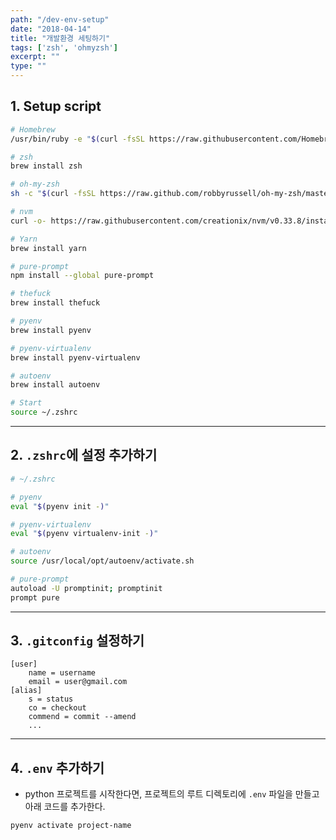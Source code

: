 ```yaml
---
path: "/dev-env-setup"
date: "2018-04-14"
title: "개발환경 세팅하기"
tags: ['zsh', 'ohmyzsh']
excerpt: ""
type: ""
---
```


## 1. Setup script

```bash
# Homebrew
/usr/bin/ruby -e "$(curl -fsSL https://raw.githubusercontent.com/Homebrew/install/master/install)"

# zsh
brew install zsh

# oh-my-zsh
sh -c "$(curl -fsSL https://raw.github.com/robbyrussell/oh-my-zsh/master/tools/install.sh)"

# nvm
curl -o- https://raw.githubusercontent.com/creationix/nvm/v0.33.8/install.sh | bash

# Yarn
brew install yarn

# pure-prompt
npm install --global pure-prompt

# thefuck
brew install thefuck

# pyenv
brew install pyenv

# pyenv-virtualenv
brew install pyenv-virtualenv

# autoenv
brew install autoenv

# Start
source ~/.zshrc
```

---

## 2. `.zshrc`에 설정 추가하기

```bash
# ~/.zshrc

# pyenv
eval "$(pyenv init -)"

# pyenv-virtualenv
eval "$(pyenv virtualenv-init -)"

# autoenv
source /usr/local/opt/autoenv/activate.sh

# pure-prompt
autoload -U promptinit; promptinit
prompt pure
```

---

## 3. `.gitconfig` 설정하기

```
[user]
	name = username
	email = user@gmail.com
[alias]
	s = status
	co = checkout
	commend = commit --amend
	...
```

---

## 4. `.env` 추가하기
- python 프로젝트를 시작한다면, 프로젝트의 루트 디렉토리에 `.env` 파일을 만들고 아래 코드를 추가한다.

```
pyenv activate project-name
```